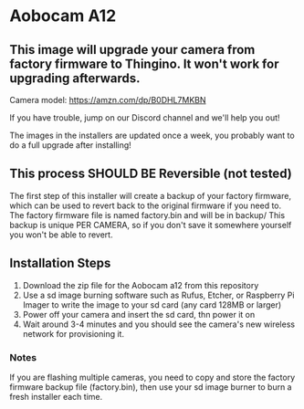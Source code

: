 # Aobocam A12

## This image will upgrade your camera from factory firmware to Thingino. It won't work for upgrading afterwards.

Camera model: https://amzn.com/dp/B0DHL7MKBN

If you have trouble, jump on our Discord channel and we'll help you out!

The images in the installers are updated once a week, you probably want to do a full upgrade after installing!


## This process SHOULD BE Reversible (not tested)

The first step of this installer will create a backup of your factory firmware, which can be used to revert back to the original firmware if you need to.
The factory firmware file is named factory.bin and will be in backup/
This backup is unique PER CAMERA, so if you don't save it somewhere yourself you won't be able to revert.

## Installation Steps

1. Download the zip file for the Aobocam a12 from this repository
2. Use a sd image burning software such as Rufus, Etcher, or Raspberry Pi Imager to write the image to your sd card (any card 128MB or larger)
3. Power off your camera and insert the sd card, thn power it on
4. Wait around 3-4 minutes and you should see the camera's new wireless network for provisioning it.

### Notes

If you are flashing multiple cameras, you need to copy and store the factory firmware backup file (factory.bin), then use
your sd image burner to burn a fresh installer each time.
